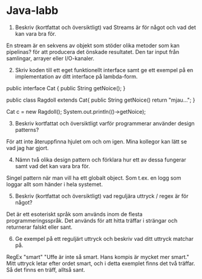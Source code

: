 # Java-labb


1. Beskriv (kortfattat och översiktligt) vad Streams är för något och vad det kan vara bra för.

En stream är en sekvens av objekt som stöder olika metoder som kan pipelinas? för att producera det önskade resultatet.
Den tar input från samlingar, arrayer eller I/O-kanaler.


2. Skriv koden till ett eget funktionellt interface samt ge ett exempel på en
implementation av ditt interface på lambda-form.

public interface Cat {
    public String getNoice();
}

public class Ragdoll extends Cat{
    public String getNoice() return "mjau...";
}

Cat c = new Ragdoll();
System.out.println(()->getNoice);



3. Beskriv kortfattat och översiktligt varför programmerar använder design patterns?

För att inte återuppfinna hjulet om och om igen.
Mina kollegor kan lätt se vad jag har gjort.





4. Nämn två olika design pattern och förklara hur ett av dessa fungerar samt vad det kan vara bra för.

Singel pattern när man vill ha ett globalt object. Som t.ex. en logg som loggar allt som händer i hela systemet.





5. Beskriv (kortfattat och översiktligt) vad reguljära uttryck / regex är för något?

Det är ett esoteriskt språk som används inom de flesta programmeringsspråk.
Det används för att hitta träffar i strängar och returnerar falskt eller sant. 







6. Ge exempel på ett reguljärt uttryck och beskriv vad ditt uttryck matchar på.

RegEx "smart" 
"Uffe är inte så smart. Hans kompis är mycket mer smart."
Mitt uttryck letar efter ordet smart, och i detta exemplet finns det två träffar.
Så det finns en träff, alltså sant.